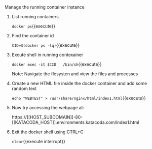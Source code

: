 Manage the running container instance
1. List running containers

    `docker ps`{{execute}}
    
2. Find the container id 

    `CID=$(docker ps -lq)`{{execute}}
    
3. Excute shell in running contexainer 

    `docker exec -it $CID   /bin/sh`{{execute}}    
    
    Note: Navigate the flesysten and view the files and processes
4. Create a new HTML file inside the docker container and add some random text

    `echo "WEBTEST" > /usr/share/nginx/html/index1.html`{{execute}}
    
5. Now try accessing the webpage at:

    https://[[HOST_SUBDOMAIN]]-80-[[KATACODA_HOST]].environments.katacoda.com/index1.html
    
6. Exit the docker shell using CTRL+C

    `clear`{{execute interrupt}}

    



